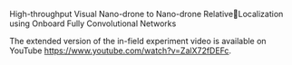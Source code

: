 High-throughput Visual Nano-drone to Nano-drone RelativeLocalization using Onboard Fully Convolutional Networks

The extended version of the in-field experiment video is available on YouTube https://www.youtube.com/watch?v=ZalX72fDEFc.
